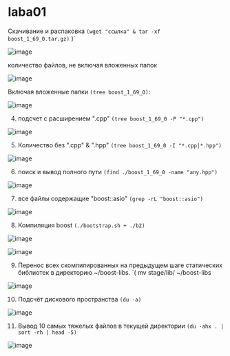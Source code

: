# laba01

Скачивание и распаковка `(wget "ссылка" & tar -xf boost_1_69_0.tar.gz)`
 )`

![image](https://user-images.githubusercontent.com/91694520/155757040-900b25a9-b860-4efb-bad6-6234e87d004d.png)


количество файлов, не включая вложенных папок

![image](https://user-images.githubusercontent.com/91694520/155758691-a3b14310-6360-424b-b51f-bcb785793e6a.png)

Включая вложенные папки `(tree boost_1_69_0)`:


![image](https://user-images.githubusercontent.com/91694520/155759105-317f056b-85d0-46d4-91d0-0eb4c1d0c0f0.png)


4. подсчет с расширением ".cpp" `(tree boost_1_69_0 -P "*.cpp")`


![image](https://user-images.githubusercontent.com/91694520/155759669-10c0651d-42d4-4ad2-a877-d55d6b00fd18.png)


5. Количество без ".cpp" & ".hpp" `(tree boost_1_69_0 -I "*.cpp|*.hpp")`

![image](https://user-images.githubusercontent.com/91694520/155760272-3066a94b-7a2d-4cae-b19f-f5fa297a9aeb.png)

6. поиск и вывод полного пути `(find ./boost_1_69_0 -name "any.hpp")`

![image](https://user-images.githubusercontent.com/91694520/155761040-70f1f9d2-b515-4a42-acaa-d5717b32d559.png)


7. все файлы содержащие "boost::asio" `(grep -rL "boost::asio")`

![image](https://user-images.githubusercontent.com/91694520/155762486-def64fd7-0070-4a05-8f86-44da64e53fa7.png)


8. Компиляция boost `(./bootstrap.sh + ./b2)`

![image](https://user-images.githubusercontent.com/91694520/156928782-33eb7b60-33ed-4bd0-a395-692615fca86d.png)

![image](https://user-images.githubusercontent.com/91694520/156928824-f9fe1d8b-23d2-4d89-883b-5ccc60bb4ef1.png)


9. Перенос всех скомпилированных на предыдущем шаге статических библиотек в директорию ~/boost-libs. `( mv stage/lib/ ~/boost-libs

![image](https://user-images.githubusercontent.com/91694520/156929605-3fd25fde-f7cb-4895-96f1-31bb1268ec65.png)


10. Подсчёт дискового пространства `(du -a)`

![image](https://user-images.githubusercontent.com/91694520/156930277-436c6f47-94ac-425d-b680-92da0900dc08.png)


11. Вывод 10 самых тяжелых файлов в текущей директории `(du -ahx . | sort -rh | head -5)`

![image](https://user-images.githubusercontent.com/91694520/156930387-3924499d-3558-49a3-a4d1-bebe5244f1c2.png)




